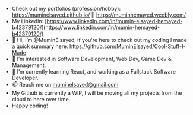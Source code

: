 - Check out my portfolios (profession/hobby): https://muminelsayed.github.io/ || https://muminhemayed.weebly.com/
- My LinkedIn: [https://www.linkedin.com/in/mumin-elsayed-hemayed-b42379120/](https://www.linkedin.com/in/mumin-hemayed-b42379120/)
- 👋 Hi, I’m @MuminElsayed, if you're here to check out my coding I made a quick summary here: https://github.com/MuminElsayed/Cool-Stuff-I-Made
- 👀 I’m interested in Software Development, Web Dev, Game Dev & Management.
- 🌱 I’m currently learning React, and working as a Fullstack Software Developer.
- 📫 Reach me on muminelsayed@gmail.com
- My Github is currently a WIP, I will be moving all my projects from the cloud to here over time.
- Happy coding!

<!---
MuminElsayed/MuminElsayed is a ✨ special ✨ repository because its `README.md` (this file) appears on your GitHub profile.
You can click the Preview link to take a look at your changes.
--->
